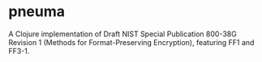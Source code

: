 # pneuma

A Clojure implementation of Draft NIST Special Publication 800-38G Revision 1 (Methods for Format-Preserving Encryption), featuring FF1 and FF3-1.
